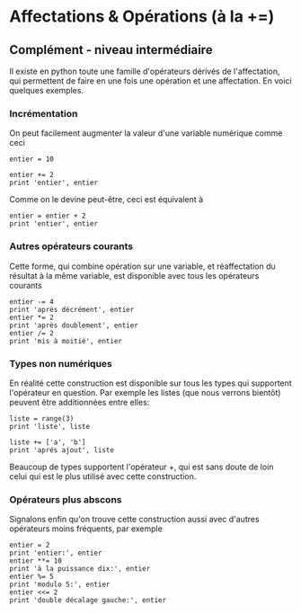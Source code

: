 
# Affectations & Opérations (à la +=)

## Complément - niveau intermédiaire

Il existe en python toute une famille d'opérateurs dérivés de l'affectation, qui
permettent de faire en une fois une opération et une affectation. En voici
quelques exemples.

### Incrémentation

On peut facilement augmenter la valeur d'une variable numérique comme ceci


    entier = 10
    
    entier += 2
    print 'entier', entier

Comme on le devine peut-être, ceci est équivalent à


    entier = entier + 2
    print 'entier', entier

### Autres opérateurs courants

Cette forme, qui combine opération sur une variable, et réaffectation du
résultat à la même variable, est disponible avec tous les opérateurs courants


    entier -= 4
    print 'après décrément', entier
    entier *= 2
    print 'après doublement', entier
    entier /= 2
    print 'mis à moitié', entier


### Types non numériques

En réalité cette construction est disponible sur tous les types qui supportent
l'opérateur en question. Par exemple les listes (que nous verrons bientôt)
peuvent être additionnées entre elles:


    liste = range(3)
    print 'liste', liste
    
    liste += ['a', 'b']
    print 'aprés ajout', liste

Beaucoup de types supportent l'opérateur +, qui est sans doute de loin celui qui
est le plus utilisé avec cette construction.

### Opérateurs plus abscons

Signalons enfin qu'on trouve cette construction aussi avec d'autres opérateurs
moins fréquents, par exemple


    entier = 2
    print 'entier:', entier
    entier **= 10
    print 'à la puissance dix:', entier
    entier %= 5
    print 'modulo 5:', entier
    entier <<= 2
    print 'double décalage gauche:', entier
